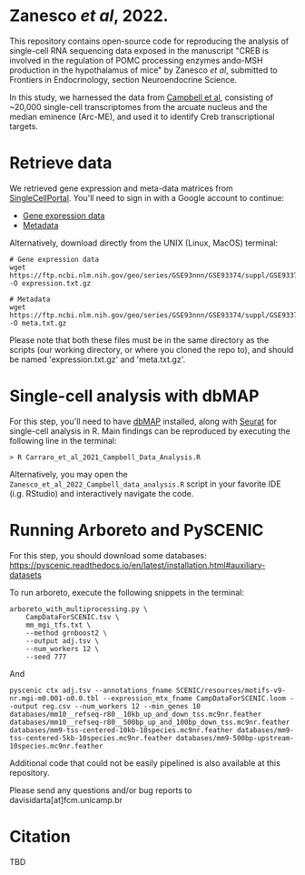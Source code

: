 # Zanesco _et al_, 2022.
This repository contains open-source code for reproducing the analysis of single-cell RNA sequencing data exposed in the manuscript "CREB is involved in the regulation of POMC processing enzymes andα-MSH production in the hypothalamus of mice" by Zanesco _et al_, submitted to Frontiers in Endocrinology, section Neuroendocrine Science.

In this study, we harnessed the data from [Campbell et al](https://doi.org/10.1038/nn.4495), consisting of ~20,000 single-cell transcriptomes from the arcuate nucleus and the median eminence (Arc-ME), and used it to identify Creb transcriptional targets.

# Retrieve data
  We retrieved gene expression and meta-data matrices from [SingleCellPortal](https://singlecell.broadinstitute.org/single_cell/study/SCP97/a-molecular-census-of-arcuate-hypothalamus-and-median-eminence-cell-types#study-summary). You'll need to sign in with a Google account to continue:
  - [Gene expression data](https://singlecell.broadinstitute.org/single_cell/data/public/SCP97/a-molecular-census-of-arcuate-hypothalamus-and-median-eminence-cell-types?filename=expression.txt.gz)
  - [Metadata](https://singlecell.broadinstitute.org/single_cell/data/public/SCP97/a-molecular-census-of-arcuate-hypothalamus-and-median-eminence-cell-types?filename=meta.txt)

  Alternatively, download directly from the UNIX (Linux, MacOS) terminal:
  ```
  # Gene expression data
  wget https://ftp.ncbi.nlm.nih.gov/geo/series/GSE93nnn/GSE93374/suppl/GSE93374_Merged_all_020816_DGE.txt.gz -O expression.txt.gz
  
  # Metadata
  wget https://ftp.ncbi.nlm.nih.gov/geo/series/GSE93nnn/GSE93374/suppl/GSE93374_cell_metadata.txt.gz -O meta.txt.gz
  ```
  
  Please note that both these files must be in the same directory as the scripts (our working directory, or where you cloned the repo to), and should be named 'expression.txt.gz' and 'meta.txt.gz'.

# Single-cell analysis with dbMAP

  For this step, you'll need to have [dbMAP](https://github.com/davisidarta/dbMAP) installed, along with [Seurat](https://satijalab.org/seurat) for single-cell analysis in R.
  Main findings can be reproduced by executing the following line in the terminal:
  
  ```
  > R Carraro_et_al_2021_Campbell_Data_Analysis.R
  ```
  Alternatively, you may open the `Zanesco_et_al_2022_Campbell_data_analysis.R` script in your favorite IDE (i.g. RStudio) and interactively navigate the code.
  
  
# Running Arboreto and PySCENIC

  For this step, you should download some databases: https://pyscenic.readthedocs.io/en/latest/installation.html#auxiliary-datasets
  
  To run arboreto, execute the following snippets in the terminal: 
  
  
```
arboreto_with_multiprocessing.py \
    CampDataForSCENIC.tsv \
    mm_mgi_tfs.txt \
    --method grnboost2 \
    --output adj.tsv \
    --num_workers 12 \
    --seed 777
```
    
    
 And
 
 ```
pyscenic ctx adj.tsv --annotations_fname SCENIC/resources/motifs-v9-nr.mgi-m0.001-o0.0.tbl --expression_mtx_fname CampDataForSCENIC.loom --output reg.csv --num_workers 12 --min_genes 10  databases/mm10__refseq-r80__10kb_up_and_down_tss.mc9nr.feather databases/mm10__refseq-r80__500bp_up_and_100bp_down_tss.mc9nr.feather databases/mm9-tss-centered-10kb-10species.mc9nr.feather databases/mm9-tss-centered-5kb-10species.mc9nr.feather databases/mm9-500bp-upstream-10species.mc9nr.feather
```

Additional code that could not be easily pipelined is also available at this repository.


Please send any questions and/or bug reports to davisidarta[at]fcm.unicamp.br


# Citation

TBD
